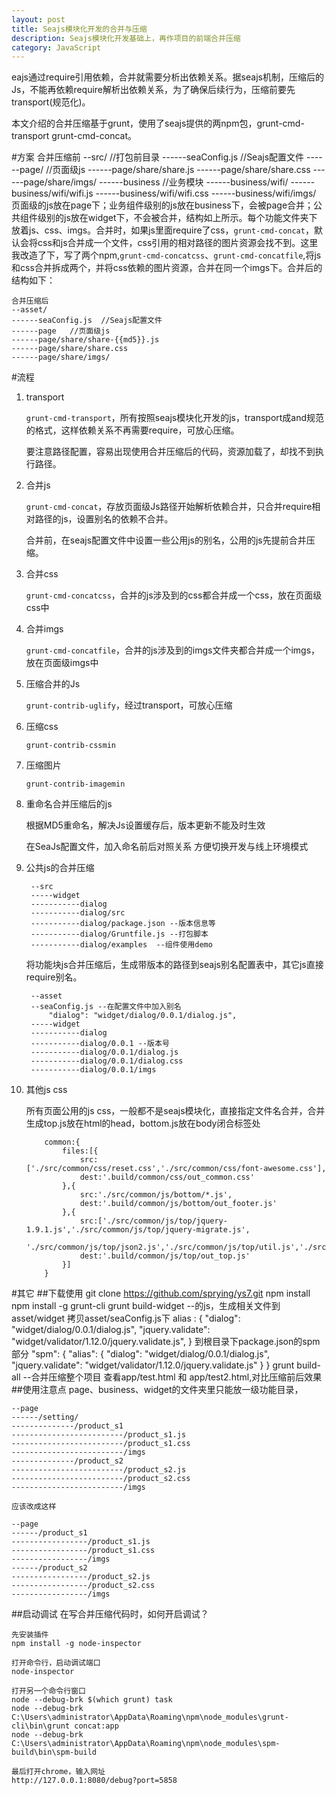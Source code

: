 ```yaml
---
layout: post
title: Seajs模块化开发的合并与压缩
description: Seajs模块化开发基础上，再作项目的前端合并压缩
category: JavaScript 
---
```


eajs通过require引用依赖，合并就需要分析出依赖关系。据seajs机制，压缩后的Js，不能再依赖require解析出依赖关系，为了确保后续行为，压缩前要先transport(规范化)。

本文介绍的合并压缩基于grunt，使用了seajs提供的两npm包，grunt-cmd-transport grunt-cmd-concat。

#方案
    合并压缩前
    --src/   //打包前目录
    ------seaConfig.js  //Seajs配置文件
    ------page/   //页面级js
    ------page/share/share.js
    ------page/share/share.css
    ------page/share/imgs/
    ------business    //业务模块
    ------business/wifi/
    ------business/wifi/wifi.js
    ------business/wifi/wifi.css
    ------business/wifi/imgs/
页面级的js放在page下；业务组件级别的js放在business下，会被page合并；公共组件级别的js放在widget下，不会被合并，结构如上所示。每个功能文件夹下
放着js、css、imgs。合并时，如果js里面require了css，`grunt-cmd-concat`，默认会将css和js合并成一个文件，css引用的相对路径的图片资源会找不到。这里我改造了下，写了两个npm,`grunt-cmd-concatcss`、`grunt-cmd-concatfile`,将js和css合并拆成两个，并将css依赖的图片资源，合并在同一个imgs下。合并后的结构如下：

    合并压缩后
    --asset/   
    ------seaConfig.js  //Seajs配置文件
    ------page   //页面级js
    ------page/share/share-{{md5}}.js
    ------page/share/share.css
    ------page/share/imgs/
#流程

1. transport
    
    `grunt-cmd-transport`，所有按照seajs模块化开发的js，transport成and规范的格式，这样依赖关系不再需要require，可放心压缩。
    
    要注意路径配置，容易出现使用合并压缩后的代码，资源加载了，却找不到执行路径。

2. 合并js
    
    `grunt-cmd-concat`，存放页面级Js路径开始解析依赖合并，只合并require相对路径的js，设置别名的依赖不合并。
    
    合并前，在seajs配置文件中设置一些公用js的别名，公用的js先提前合并压缩。

3. 合并css
    
    `grunt-cmd-concatcss`，合并的js涉及到的css都合并成一个css，放在页面级css中

4. 合并imgs
    
    `grunt-cmd-concatfile`，合并的js涉及到的imgs文件夹都合并成一个imgs，放在页面级imgs中

5. 压缩合并的Js
    
    `grunt-contrib-uglify`，经过transport，可放心压缩

6. 压缩css
    
    `grunt-contrib-cssmin`

7. 压缩图片
    
    `grunt-contrib-imagemin`

8. 重命名合并压缩后的js
    
    根据MD5重命名，解决Js设置缓存后，版本更新不能及时生效

    在SeaJs配置文件，加入命名前后对照关系
    方便切换开发与线上环境模式

9. 公共js的合并压缩

        --src
        -----widget
        -----------dialog
        -----------dialog/src
        -----------dialog/package.json --版本信息等
        -----------dialog/Gruntfile.js --打包脚本
        -----------dialog/examples  --组件使用demo 
    
    将功能块js合并压缩后，生成带版本的路径到seajs别名配置表中，其它js直接require别名。
    
        --asset
        --seaConfig.js --在配置文件中加入别名
        	"dialog": "widget/dialog/0.0.1/dialog.js",
        -----widget
        -----------dialog
        -----------dialog/0.0.1 --版本号
        -----------dialog/0.0.1/dialog.js
        -----------dialog/0.0.1/dialog.css
        -----------dialog/0.0.1/imgs
        
10. 其他js css
    
    所有页面公用的js css，一般都不是seajs模块化，直接指定文件名合并，合并生成top.js放在html的head，bottom.js放在body闭合标签处
    
            common:{
                files:[{
                    src:['./src/common/css/reset.css','./src/common/css/font-awesome.css'],
                    dest:'.build/common/css/out_common.css'
                },{
                    src:'./src/common/js/bottom/*.js',
                    dest:'.build/common/js/bottom/out_footer.js'
                },{
                    src:['./src/common/js/top/jquery-1.9.1.js','./src/common/js/top/jquery-migrate.js',
                        './src/common/js/top/json2.js','./src/common/js/top/util.js','./src/common/js/top/base.js'],
                    dest:'.build/common/js/top/out_top.js'
                }]
            }
 
#其它
##下载使用
    git clone https://github.com/sprying/ys7.git 
    npm install
    npm install -g grunt-cli 
    grunt build-widget     --的js，生成相关文件到asset/widget
    拷贝asset/seaConfig.js下
        alias : {
            "dialog": "widget/dialog/0.0.1/dialog.js",
            "jquery.validate": "widget/validator/1.12.0/jquery.validate.js",
        }
    到根目录下package.json的spm部分
    "spm": {
        "alias": {
            "dialog": "widget/dialog/0.0.1/dialog.js",
            "jquery.validate": "widget/validator/1.12.0/jquery.validate.js"
        }
    }
    grunt build-all     --合并压缩整个项目
    查看app/test.html 和 app/test2.html,对比压缩前后效果
##使用注意点
page、business、widget的文件夹里只能放一级功能目录，

    --page
    ------/setting/
    --------------/product_s1
    -------------------------/product_s1.js
    -------------------------/product_s1.css
    -------------------------/imgs
    --------------/product_s2
    -------------------------/product_s2.js
    -------------------------/product_s2.css
    -------------------------/imgs
    
    应该改成这样
    
    --page
    ------/product_s1
    -----------------/product_s1.js
    -----------------/product_s1.css
    -----------------/imgs
    ------/product_s2
    -----------------/product_s2.js
    -----------------/product_s2.css
    -----------------/imgs
        
##启动调试
在写合并压缩代码时，如何开启调试？

    先安装插件
    npm install -g node-inspector

    打开命令行，启动调试端口
    node-inspector

    打开另一个命令行窗口
    node --debug-brk $(which grunt) task
    node --debug-brk C:\Users\administrator\AppData\Roaming\npm\node_modules\grunt-cli\bin\grunt concat:app
    node --debug-brk C:\Users\administrator\AppData\Roaming\npm\node_modules\spm-build\bin\spm-build 

    最后打开chrome，输入网址 
    http://127.0.0.1:8080/debug?port=5858



